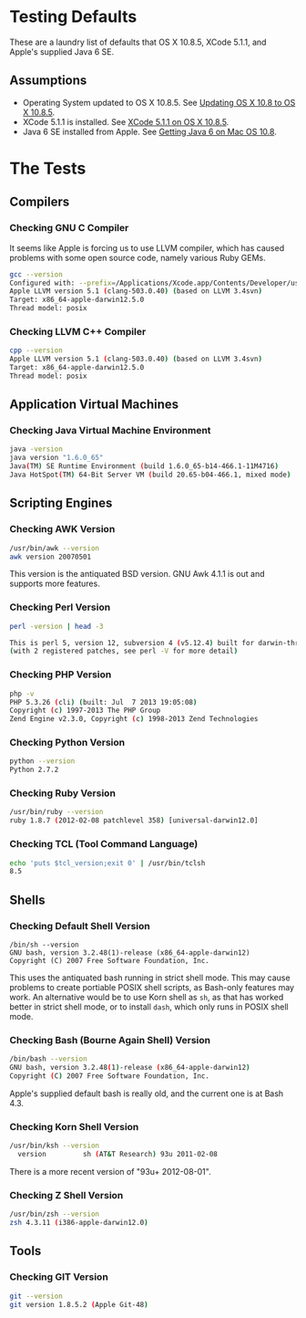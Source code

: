 # Testing Defaults

These are a laundry list of defaults that OS X 10.8.5, XCode 5.1.1, and Apple's supplied Java 6 SE.


## Assumptions

* Operating System updated to OS X 10.8.5.  See [Updating OS X 10.8 to OS X 10.8.5](https://github.com/darkn3rd/devbox/blob/master/howtos/howto.update_osx_10_8_5.md).
* XCode 5.1.1 is installed. See [XCode 5.1.1 on OS X 10.8.5](https://github.com/darkn3rd/devbox/blob/master/howtos/howto.xcode.md).
* Java 6 SE installed from Apple. See [Getting Java 6 on Mac OS 10.8](https://github.com/darkn3rd/devbox/blob/master/howtos/howto.jre6.md).

# The Tests

## Compilers

### Checking GNU C Compiler

It seems like Apple is forcing us to use LLVM compiler, which has caused problems with some open source code, namely various Ruby GEMs.

```bash
gcc --version
Configured with: --prefix=/Applications/Xcode.app/Contents/Developer/usr --with-gxx-include-dir=/usr/include/c++/4.2.1
Apple LLVM version 5.1 (clang-503.0.40) (based on LLVM 3.4svn)
Target: x86_64-apple-darwin12.5.0
Thread model: posix
```

### Checking LLVM C++ Compiler

```bash
cpp --version
Apple LLVM version 5.1 (clang-503.0.40) (based on LLVM 3.4svn)
Target: x86_64-apple-darwin12.5.0
Thread model: posix
```

## Application Virtual Machines

### Checking Java Virtual Machine Environment

```bash
java -version
java version "1.6.0_65"
Java(TM) SE Runtime Environment (build 1.6.0_65-b14-466.1-11M4716)
Java HotSpot(TM) 64-Bit Server VM (build 20.65-b04-466.1, mixed mode)
```

## Scripting Engines

### Checking AWK Version

```bash
/usr/bin/awk --version
awk version 20070501
```

This version is the antiquated BSD version.  GNU Awk 4.1.1 is out and supports more features.

### Checking Perl Version

```bash
perl -version | head -3

This is perl 5, version 12, subversion 4 (v5.12.4) built for darwin-thread-multi-2level
(with 2 registered patches, see perl -V for more detail)
```

### Checking PHP Version

```bash
php -v
PHP 5.3.26 (cli) (built: Jul  7 2013 19:05:08) 
Copyright (c) 1997-2013 The PHP Group
Zend Engine v2.3.0, Copyright (c) 1998-2013 Zend Technologies
```

### Checking Python Version

```bash
python --version
Python 2.7.2
```

### Checking Ruby Version

```bash
/usr/bin/ruby --version
ruby 1.8.7 (2012-02-08 patchlevel 358) [universal-darwin12.0]
```

### Checking TCL (Tool Command Language)

```bash
echo 'puts $tcl_version;exit 0' | /usr/bin/tclsh
8.5
```

## Shells

### Checking Default Shell Version

```
/bin/sh --version
GNU bash, version 3.2.48(1)-release (x86_64-apple-darwin12)
Copyright (C) 2007 Free Software Foundation, Inc.
```

This uses the antiquated bash running in strict shell mode.  This may cause problems to create portiable POSIX shell scripts, as Bash-only features may work.  An alternative would be to use Korn shell as ```sh```, as that has worked better in strict shell mode, or to install ```dash```, which only runs in POSIX shell mode.

### Checking Bash (Bourne Again Shell) Version

```bash
/bin/bash --version
GNU bash, version 3.2.48(1)-release (x86_64-apple-darwin12)
Copyright (C) 2007 Free Software Foundation, Inc.
```

Apple's supplied default bash is really old, and the current one is at Bash 4.3.

### Checking Korn Shell Version

```bash
/usr/bin/ksh --version
  version         sh (AT&T Research) 93u 2011-02-08
```

There is a more recent version of "93u+ 2012-08-01".

### Checking Z Shell Version

```bash
/usr/bin/zsh --version
zsh 4.3.11 (i386-apple-darwin12.0)
```

## Tools

### Checking GIT Version

```bash
git --version
git version 1.8.5.2 (Apple Git-48)
```